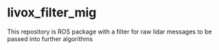 # livox_filter_mig
This repository is ROS package with a filter for raw lidar messages to be passed into further algorithms
